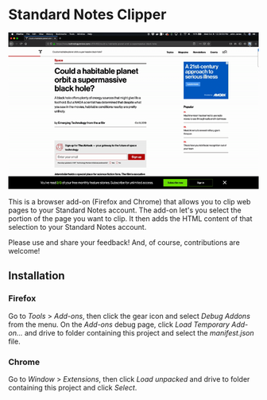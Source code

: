 # Standard Notes Clipper

![Add-on Preview](preview.gif)

This is a browser add-on (Firefox and Chrome) that allows you to clip web pages to your Standard Notes account. The add-on let's you select the portion of the page you want to clip. It then adds the HTML content of that selection to your Standard Notes account.

Please use and share your feedback! And, of course, contributions are welcome!  

## Installation

### Firefox

Go to _Tools_ > _Add-ons_, then click the gear icon and select _Debug Addons_ from the menu. On the _Add-ons_ debug page, click _Load Temporary Add-on..._ and drive to folder containing this project and select the _manifest.json_ file.

### Chrome

Go to _Window_ > _Extensions_, then click _Load unpacked_ and drive to folder containing this project and click _Select_.
